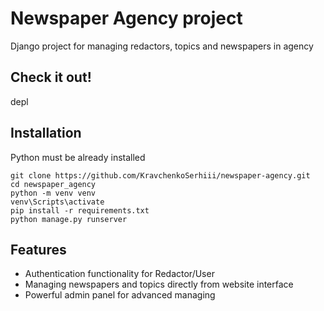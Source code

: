 # Newspaper Agency project

Django project for managing redactors, topics and newspapers in agency

## Check it out!

depl


## Installation

Python must be already installed

```shell
git clone https://github.com/KravchenkoSerhiii/newspaper-agency.git
cd newspaper_agency
python -m venv venv
venv\Scripts\activate
pip install -r requirements.txt
python manage.py runserver
```

## Features

* Authentication functionality for Redactor/User
* Managing newspapers and topics directly from website interface
* Powerful admin panel for advanced managing
